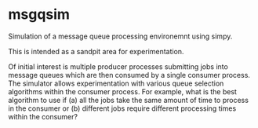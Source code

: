 msgqsim
=======

Simulation of a message queue processing environemnt using simpy.

This is intended as a sandpit area for experimentation.

Of initial interest is multiple producer processes submitting jobs into 
message queues which are then consumed by a single consumer process. The 
simulator allows experimentation with various queue selection algorithms
within the consumer process. For example, what is the best algorithm to
use if (a) all the jobs take the same amount of time to process in the 
consumer or (b) different jobs require different processing times within
the consumer?


